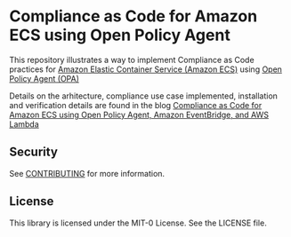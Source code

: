 # Compliance as Code for Amazon ECS using Open Policy Agent

This repository illustrates a way to implement Compliance as Code practices for [Amazon Elastic Container Service (Amazon ECS)](https://aws.amazon.com/ecs/?whats-new-cards.sort-by=item.additionalFields.postDateTime&whats-new-cards.sort-order=desc&ecs-blogs.sort-by=item.additionalFields.createdDate&ecs-blogs.sort-order=desc) using [Open Policy Agent (OPA)](https://www.openpolicyagent.org/) 

Details on the arhitecture, compliance use case implemented, installation and verification details are found in the blog [Compliance as Code for Amazon ECS using Open Policy Agent, Amazon EventBridge, and AWS Lambda](https://aws.amazon.com/blogs/containers/compliance-as-code-for-amazon-ecs-using-open-policy-agent-amazon-eventbridge-and-aws-lambda/)

## Security

See [CONTRIBUTING](CONTRIBUTING.md#security-issue-notifications) for more information.

## License

This library is licensed under the MIT-0 License. See the LICENSE file.

